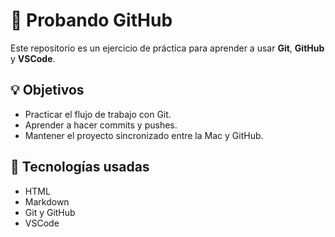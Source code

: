 # 🧪 Probando GitHub

Este repositorio es un ejercicio de práctica para aprender a usar **Git**, **GitHub** y **VSCode**.

## 💡 Objetivos

- Practicar el flujo de trabajo con Git.
- Aprender a hacer commits y pushes.
- Mantener el proyecto sincronizado entre la Mac y GitHub.

## 🧰 Tecnologías usadas

- HTML
- Markdown
- Git y GitHub
- VSCode
